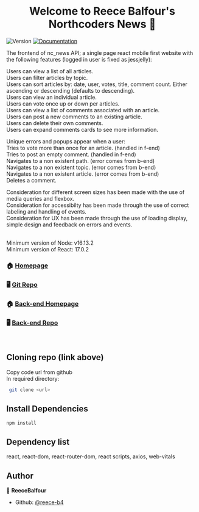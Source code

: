 <h1 align="center">Welcome to Reece Balfour's Northcoders News 👋</h1>
<p>
  <img alt="Version" src="https://img.shields.io/badge/version-1.0.0-blue.svg?cacheSeconds=2592000" />
  <a href="https://github.com/northcoders/be-nc-news#readme" target="_blank">
    <img alt="Documentation" src="https://img.shields.io/badge/documentation-yes-brightgreen.svg" />
  </a>
</p>

The frontend of nc_news API; a single page react mobile first website with the following features (logged in user is fixed as jessjelly): 

Users can view a list of all articles. <br>
Users can filter articles by topic. <br>
Users can sort articles by: date, user, votes, title, comment count. Either ascending or descending (defaults to descending). <br>
Users can view an individual article. <br>
Users can vote once up or down per articles. <br>
Users can view a list of comments associated with an article. <br>
Users can post a new comments to an existing article. <br>
Users can delete their own comments. <br>
Users can expand comments cards to see more information. <br>

Unique errors and popups appear when a user:  <br>
Tries to vote more than once for an article. (handled in f-end) <br>
Tries to post an empty comment. (handled in f-end) <br>
Navigates to a non existent path. (error comes from b-end) <br>
Navigates to a non existent topic. (error comes from b-end) <br>
Navigates to a non existent article. (error comes from b-end) <br>
Deletes a comment.


Consideration for different screen sizes has been made with the use of media queries and flexbox.  <br>
Consideration for accessibilty has been made through the use of correct labeling and handling of events. <br>
Consideration for UX has been made through the use of loading display, simple design and feedback on errors and events.


<br>
Minimum version of Node: v16.13.2 <br>
Minimum version of React: 17.0.2 <P>

### 🏠 [Homepage](https://reecebalfourncnews.netlify.app)
### 🖥️ [Git Repo](https://github.com/reece-b4/fe-nc-news)

### 🏠 [Back-end Homepage](https://reece-ncnews.herokuapp.com)
### 🖥️ [Back-end Repo](https://github.com/reece-b4/NC-News-public) 
 <br>

## Cloning repo (link above)

Copy code url from github <br>
In required directory:
```sh
 git clone <url>
```

## Install Dependencies
```sh
npm install
```

## Dependency list

react, react-dom, react-router-dom, react scripts, axios, web-vitals  <br>

## Author

👤 **ReeceBalfour**

* Github: [@reece-b4](https://github.com/reece-b4)
